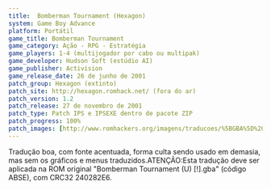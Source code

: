 ```yaml
---
title:  Bomberman Tournament (Hexagon)
system: Game Boy Advance
platform: Portátil
game_title: Bomberman Tournament
game_category: Ação - RPG - Estratégia
game_players: 1-4 (multijogador por cabo ou multipak)
game_developer: Hudson Soft (estúdio AI)
game_publisher: Activision
game_release_date: 26 de junho de 2001
patch_group: Hexagon (extinto)
patch_site: http://hexagon.romhack.net/ (fora do ar)
patch_version: 1.2
patch_release: 27 de novembro de 2001
patch_type: Patch IPS e IPSEXE dentro de pacote ZIP
patch_progress: 100%
patch_images: [http://www.romhackers.org/imagens/traducoes/%5BGBA%5D%20Bomberman%20Tournament%20-%20Hexagon%20-%201.png,http://www.romhackers.org/imagens/traducoes/%5BGBA%5D%20Bomberman%20Tournament%20-%20Hexagon%20-%202.png,http://www.romhackers.org/imagens/traducoes/%5BGBA%5D%20Bomberman%20Tournament%20-%20Hexagon%20-%203.png]
---
```

Tradução boa, com fonte acentuada, forma culta sendo usado em demasia, mas sem os gráficos e menus traduzidos.ATENÇÃO:Esta tradução deve ser aplicada na ROM original "Bomberman Tournament (U) [!].gba" (código ABSE), com CRC32 240282E6.